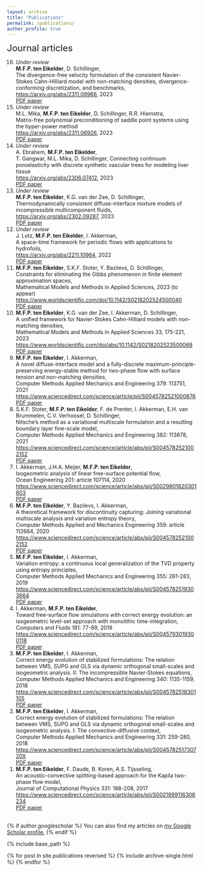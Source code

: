 ```yaml
---
layout: archive
title: "Publications"
permalink: /publications/
author_profile: true
---
```

<font size="5">  
    Journal articles
</font>
<ol reversed>
   <li><i> Under review </i><br> <b>M.F.P. ten Eikelder</b>, D. Schillinger, <br>
The divergence-free velocity formulation of the consistent Navier-Stokes Cahn-Hilliard model with non-matching densities, divergence-conforming discretization, and benchmarks, <br>
<a href="https://arxiv.org/abs/2311.09966">https://arxiv.org/abs/2311.09966</a>, 2023 <br>
<a href="http://marcoteneikelder.github.io/files/ten_Eikelder_2023_divNSCH_arxiv.pdf">PDF paper</a></li>
  <li><i> Under review </i><br> M.L. Mika, <b>M.F.P. ten Eikelder</b>, D. Schillinger, R.R. Hiemstra, <br>
Matrix-free polynomial preconditioning of saddle point systems using the hyper-power method <br>
<a href="https://arxiv.org/abs/2311.06926">https://arxiv.org/abs/2311.06926</a>, 2023 <br>
<a href="http://marcoteneikelder.github.io/files/Mika_2023_arxiv.pdf">PDF paper</a></li>
  <li><i> Under review </i><br> A. Ebrahem, <b>M.F.P. ten Eikelder</b>, <br>
T. Gangwar, M.L. Mika, D. Schillinger, Connecting continuum poroelasticity with discrete synthetic vascular trees for modeling liver tissue <br>
<a href="https://arxiv.org/abs/2306.07412">https://arxiv.org/abs/2306.07412</a>, 2023 <br>
<a href="http://marcoteneikelder.github.io/files/Ebrahem_2023_arxiv.pdf">PDF paper</a></li>
  <li><i> Under review </i><br> <b>M.F.P. ten Eikelder</b>, K.G. van der Zee, D. Schillinger, <br>
Thermodynamically consistent diffuse-interface mixture models of incompressible multicomponent fluids, <br>
<a href="https://arxiv.org/abs/2302.09287">https://arxiv.org/abs/2302.09287</a>, 2023 <br>
<a href="http://marcoteneikelder.github.io/files/ten_Eikelder_2023_mix_arxiv.pdf">PDF paper</a></li>
  <li><i> Under review </i><br> J. Lotz, <b>M.F.P. ten Eikelder</b>, I. Akkerman, <br>
A space-time framework for periodic flows with applications to hydrofoils, <br>
<a href="https://arxiv.org/abs/2211.10964">https://arxiv.org/abs/2211.10964</a>, 2022 <br>
<a href="http://marcoteneikelder.github.io/files/Lotz_2022_arxiv.pdf">PDF paper</a></li>
  <li><b>M.F.P. ten Eikelder</b>, S.K.F. Stoter, Y. Bazilevs, D. Schillinger, <br>
Constraints for eliminating the Gibbs phenomenon in finite element approximation spaces, <br>
Mathematical Models and Methods in Applied Sciences, 2023 (to appear) <br>
<a href="https://www.worldscientific.com/doi/10.1142/S0218202524500040">https://www.worldscientific.com/doi/10.1142/S0218202524500040</a> <br>
<a href="http://marcoteneikelder.github.io/files/ten_Eikelder_2023_constraints_arxiv.pdf">PDF paper</a></li>
  <li><b>M.F.P. ten Eikelder</b>, K.G. van der Zee, I. Akkerman, D. Schillinger,<br>
A unified framework for Navier-Stokes Cahn-Hilliard models with non-matching densities, <br>
Mathematical Models and Methods in Applied Sciences 33, 175-221, 2023 <br>
<a href="https://www.worldscientific.com/doi/abs/10.1142/S0218202523500069">https://www.worldscientific.com/doi/abs/10.1142/S0218202523500069</a> <br>
<a href="http://marcoteneikelder.github.io/files/ten_Eikelder_2023_NSCH_M3AS.pdf">PDF paper</a></li>
  <li><b>M.F.P. ten Eikelder</b>, I. Akkerman, <br>
A novel diffuse-interface model and a fully-discrete maximum-principle-preserving energy-stable method for two-phase flow with
surface tension and non-matching densities,<br>
Computer Methods Applied Mechanics and Engineering 379: 113751, 2021<br>
<a href="https://www.sciencedirect.com/science/article/pii/S0045782521000876">https://www.sciencedirect.com/science/article/pii/S0045782521000876</a> <br>
<a href="http://marcoteneikelder.github.io/files/ten_Eikelder_2021_energyLS_arxiv.pdf">PDF paper</a></li>
  <li>S.K.F. Stoter, <b>M.F.P. ten Eikelder</b>, F. de Prenter, I. Akkerman, E.H. van Brummelen, C.V. Verhoosel, D. Schillinger, <br>
Nitsche’s method as a variational multiscale formulation and a resulting boundary layer fine-scale model, <br>
Computer Methods Applied Mechanics and Engineering 382: 113878, 2021 <br>
<a href="https://www.sciencedirect.com/science/article/abs/pii/S0045782521002152">https://www.sciencedirect.com/science/article/abs/pii/S0045782521002152</a> <br>
<a href="http://marcoteneikelder.github.io/files/Stoter_2021_VMSNitsche_arxiv.pdf">PDF paper</a></li>
  <li>I. Akkerman, J.H.A. Meijer, <b>M.F.P. ten Eikelder</b>, <br>
Isogeometric analysis of linear free-surface potential flow, <br>
Ocean Engineering 201: article 107114, 2020 <br>
<a href="https://www.sciencedirect.com/science/article/abs/pii/S0029801820301803">https://www.sciencedirect.com/science/article/abs/pii/S0029801820301803</a> <br>
<a href="http://marcoteneikelder.github.io/files/Akkerman_2020_IGApotflow_arxiv.pdf">PDF paper</a></li>
  <li><b>M.F.P. ten Eikelder</b>, Y. Bazilevs, I. Akkerman,<br>
A theoretical framework for discontinuity capturing: Joining variational multiscale analysis and variation entropy
theory,<br>
Computer Methods Applied and Mechanics Engineering 359: article 112664, 2020 <br>
<a href="https://www.sciencedirect.com/science/article/abs/pii/S0045782519305493">https://www.sciencedirect.com/science/article/abs/pii/S0045782521002152</a> <br>
<a href="http://marcoteneikelder.github.io/files/ten_Eikelder_2020_VMSDC_CMAME.pdf">PDF paper</a></li>
  <li><b>M.F.P. ten Eikelder</b>, I. Akkerman, <br>
Variation entropy: a continuous local generalization of the TVD property using entropy principles, <br>
Computer Methods Applied Mechanics and Engineering 355: 261-283, 2019 <br>
<a href="https://www.sciencedirect.com/science/article/abs/pii/S0045782519303664">https://www.sciencedirect.com/science/article/abs/pii/S0045782519303664</a> <br>
<a href="http://marcoteneikelder.github.io/files/ten_Eikelder_2019_VE_arxiv.pdf">PDF paper</a></li>
  <li>I. Akkerman, <b>M.F.P. ten Eikelder</b>,<br>
Toward free-surface flow simulations with correct energy evolution: an isogeometric level-set approach with monolithic time-integration,<br>
Computers and Fluids 181: 77-89, 2019 <br>
<a href="https://www.sciencedirect.com/science/article/abs/pii/S0045793019300118">https://www.sciencedirect.com/science/article/abs/pii/S0045793019300118</a> <br>
<a href="http://marcoteneikelder.github.io/files/Akkerman_2019_towardenergy_arxiv.pdf">PDF paper</a></li>
  <li><b>M.F.P. ten Eikelder</b>, I. Akkerman,<br>
Correct energy evolution of stabilized formulations: The relation between VMS, SUPG and GLS via dynamic orthogonal small-scales and isogeometric analysis. II: The incompressible Navier-Stokes equations,<br>
Computer Methods Applied Mechanics and Engineering 340: 1135-1159, 2018 <br>
<a href="https://www.sciencedirect.com/science/article/abs/pii/S0045782518301105">https://www.sciencedirect.com/science/article/abs/pii/S0045782518301105</a> <br>
<a href="http://marcoteneikelder.github.io/files/ten_Eikelder_2018_energyNS_arxiv.pdf">PDF paper</a></li>
  <li><b>M.F.P. ten Eikelder</b>, I. Akkerman, <br>
Correct energy evolution of stabilized formulations: The relation between VMS, SUPG and GLS via dynamic orthogonal small-scales and isogeometric analysis. I: The convective-diffusive context, <br>
Computer Methods Applied Mechanics and Engineering 331: 259-280, 2018 <br>
<a href="https://www.sciencedirect.com/science/article/abs/pii/S004578251730720X">https://www.sciencedirect.com/science/article/abs/pii/S004578251730720X</a> <br>
<a href="http://marcoteneikelder.github.io/files/ten_Eikelder_2018_energyCD_arxiv.pdf">PDF paper</a></li>
  <li><b>M.F.P. ten Eikelder</b>, F. Daude, B. Koren, A.S. Tijsseling, <br>
An acoustic-convective splitting-based approach for the Kapila two-phase flow model, <br>
Journal of Computational Physics 331: 188-208, 2017 <br>
<a href="https://www.sciencedirect.com/science/article/abs/pii/S0021999116306234">https://www.sciencedirect.com/science/article/abs/pii/S0021999116306234</a> <br>
<a href="http://marcoteneikelder.github.io/files/ten_Eikelder_2016_arxiv.pdf">PDF paper</a></li>
</ol>
<br>
{% if author.googlescholar %}
  You can also find my articles on <u><a href="{{author.googlescholar}}">my Google Scholar profile</a>.</u>
{% endif %}

{% include base_path %}

{% for post in site.publications reversed %}
  {% include archive-single.html %}
{% endfor %}
